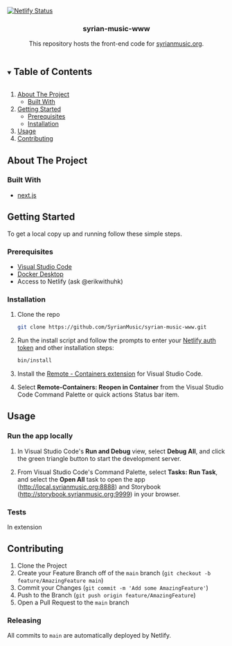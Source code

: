[![Netlify Status](https://api.netlify.com/api/v1/badges/e1805e90-b0d1-4488-afb3-28f955de3c39/deploy-status)](https://app.netlify.com/sites/syrianmusic/deploys)

<!--
*** Thanks for checking out the Best-README-Template. If you have a suggestion
*** that would make this better, please fork the repo and create a pull request
*** or simply open an issue with the tag "enhancement".
*** Thanks again! Now go create something AMAZING! :D

***
***
***
*** To avoid retyping too much info. Do a search and replace for the following:
*** github_username, repo_name, twitter_handle, email, project_title, project_description
-->

<!-- PROJECT SHIELDS -->
<!--
*** I'm using markdown "reference style" links for readability.
*** Reference links are enclosed in brackets [ ] instead of parentheses ( ).
*** See the bottom of this document for the declaration of the reference variables
*** for contributors-url, forks-url, etc. This is an optional, concise syntax you may use.
*** https://www.markdownguide.org/basic-syntax/#reference-style-links
[![Contributors][contributors-shield]][contributors-url]
[![Forks][forks-shield]][forks-url]
[![Stargazers][stars-shield]][stars-url]
[![Issues][issues-shield]][issues-url]
[![MIT License][license-shield]][license-url]
[![LinkedIn][linkedin-shield]][linkedin-url]
-->

<p align="center">
    <!-- PROJECT LOGO
    <a href="https://github.com/github_username/repo_name">
        <img src="images/logo.png" alt="Logo" width="80" height="80">
    </a>
    -->

  <h3 align="center">syrian-music-www</h3>

  <p align="center">
    This repository hosts the front-end code for <a href="http://syrianmusic.org" >syrianmusic.org</a>.
    <!--
    <br />
    <a href="https://github.com/github_username/repo_name"><strong>Explore the docs »</strong></a>
    <br />
    <br />
    <a href="https://github.com/github_username/repo_name">View Demo</a>
    ·
    <a href="https://github.com/github_username/repo_name/issues">Report Bug</a>
    ·
    <a href="https://github.com/github_username/repo_name/issues">Request Feature</a>
    -->
  </p>
</p>

<!-- TABLE OF CONTENTS -->
<details open="open">
  <summary><h2 style="display: inline-block">Table of Contents</h2></summary>
  <ol>
    <li>
      <a href="#about-the-project">About The Project</a>
      <ul>
        <li><a href="#built-with">Built With</a></li>
      </ul>
    </li>
    <li>
      <a href="#getting-started">Getting Started</a>
      <ul>
        <li><a href="#prerequisites">Prerequisites</a></li>
        <li><a href="#installation">Installation</a></li>
      </ul>
    </li>
    <li><a href="#usage">Usage</a></li>
    <!-- <li><a href="#roadmap">Roadmap</a></li> -->
    <li><a href="#contributing">Contributing</a></li>
    <!-- <li><a href="#license">License</a></li>
    <li><a href="#contact">Contact</a></li>
    <li><a href="#acknowledgements">Acknowledgements</a></li> -->
  </ol>
</details>

<!-- ABOUT THE PROJECT -->

## About The Project

<!-- [![Product Name Screen Shot][product-screenshot]](https://example.com) -->

<!--Here's a blank template to get started:-->
<!--**To avoid retyping too much info. Do a search and replace with your text editor for the following:**-->
<!--`github_username`, `repo_name`, `twitter_handle`, `email`, `project_title`, `project_description`-->

### Built With

- [next.js](https://nextjs.org/)

<!-- GETTING STARTED -->

## Getting Started

To get a local copy up and running follow these simple steps.

### Prerequisites

- [Visual Studio Code](https://code.visualstudio.com/)
- [Docker Desktop](https://docs.docker.com/get-docker/)
- Access to Netlify (ask @erikwithuhk)

### Installation

1. Clone the repo

   ```sh
   git clone https://github.com/SyrianMusic/syrian-music-www.git
   ```

2. Run the install script and follow the prompts to enter your [Netlify auth token](https://docs.netlify.com/cli/get-started/#obtain-a-token-in-the-netlify-ui) and other installation steps:

   ```bash
   bin/install
   ```

3. Install the [Remote - Containers extension](https://marketplace.visualstudio.com/items?itemName=ms-vscode-remote.remote-containers) for Visual Studio Code.

4. Select **Remote-Containers: Reopen in Container** from the Visual Studio Code Command Palette or quick actions Status bar item.

<!-- USAGE EXAMPLES -->

## Usage

### Run the app locally

1. In Visual Studio Code's **Run and Debug** view, select **Debug All**, and click the green triangle button to start the development server.

2. From Visual Studio Code's Command Palette, select **Tasks: Run Task**, and select the **Open All** task to open the app (http://local.syrianmusic.org:8888) and Storybook (http://storybook.syrianmusic.org:9999) in your browser.

### Tests

In extension

<!-- ROADMAP
## Roadmap

See the [open issues](https://github.com/github_username/repo_name/issues) for a list of proposed features (and known issues).
-->

<!-- CONTRIBUTING -->

## Contributing

1. Clone the Project
2. Create your Feature Branch off of the `main` branch (`git checkout -b feature/AmazingFeature main`)
3. Commit your Changes (`git commit -m 'Add some AmazingFeature'`)
4. Push to the Branch (`git push origin feature/AmazingFeature`)
5. Open a Pull Request to the `main` branch

### Releasing

All commits to `main` are automatically deployed by Netlify.

<!-- LICENSE
## License

Distributed under the MIT License. See `LICENSE` for more information.
-->

<!-- CONTACT
## Contact

Your Name - [@twitter_handle](https://twitter.com/twitter_handle) - email

Project Link: [https://github.com/github_username/repo_name](https://github.com/github_username/repo_name)
-->

<!-- ACKNOWLEDGEMENTS
## Acknowledgements

* []()
* []()
* []()
-->

<!-- MARKDOWN LINKS & IMAGES -->
<!-- https://www.markdownguide.org/basic-syntax/#reference-style-links -->

<!--
[contributors-shield]: https://img.shields.io/github/contributors/github_username/repo.svg?style=for-the-badge
[contributors-url]: https://github.com/github_username/repo/graphs/contributors
[forks-shield]: https://img.shields.io/github/forks/github_username/repo.svg?style=for-the-badge
[forks-url]: https://github.com/github_username/repo/network/members
[stars-shield]: https://img.shields.io/github/stars/github_username/repo.svg?style=for-the-badge
[stars-url]: https://github.com/github_username/repo/stargazers
[issues-shield]: https://img.shields.io/github/issues/github_username/repo.svg?style=for-the-badge
[issues-url]: https://github.com/github_username/repo/issues
[license-shield]: https://img.shields.io/github/license/github_username/repo.svg?style=for-the-badge
[license-url]: https://github.com/github_username/repo/blob/master/LICENSE.txt
[linkedin-shield]: https://img.shields.io/badge/-LinkedIn-black.svg?style=for-the-badge&logo=linkedin&colorB=555
[linkedin-url]: https://linkedin.com/in/github_username
-->
